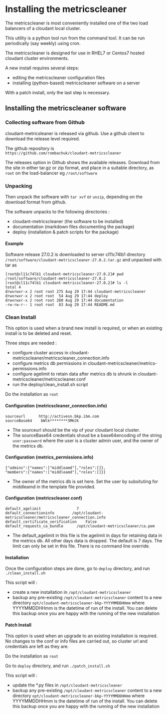 # Installing the metricscleaner

The metricscleaner is most conveniently installed one of the two load balancers of a cloudant local cluster.  

This utility is a python tool run from the command tool. It can be run periodically (say weekly) using cron.

The metricscleaner is designed for use in RHEL7 or Centos7 hosted cloudant cluster environments. 
  
A new install requires several steps: 
  
* editing the metricscleaner configuration files  
* installing (python-based) metricscleaner software on a server

With a patch install, only the last step is necessary.


##	Installing the metricscleaner software

### Collecting software from Github

cloudant-metricsleaner is released via github. Use a github client to download the release level required.

The github repository is   
`https://github.com/rombachuk/cloudant-metricscleaner`

The releases option in Github shows the available releases.
Download from the site in either tar.gz or zip format, and place in a suitable directory, as `root` on the load-balancer eg `/root/software`


### 	Unpacking 
Then unpack the software with `tar xvf` or `unzip`, depending on the download format from github.

The software unpacks to the following directories :  
  
  * cloudant-metricscleaner (the software to be installed)
  * documentation (markdown files documenting the package)
  * deploy (installation & patch scripts for the package)

#### Example

Software release 27.0.2 is downloaded to server cl11c74lb1 directory  `/root/software/cloudant-metricscleaner-27.0.2.tar.gz` and unpacked with tar as  
  
  
```  
[root@cl11c74lb1 cloudant-metricscleaner-27.0.2]# pwd
/root/software/cloudant-metricscleaner-27.0.2
[root@cl11c74lb1 cloudant-metricscleaner-27.0.2]# ls -l
total 4
drwxrwxr-x 2 root root 275 Aug 29 17:44 cloudant-metricscleaner
drwxrwxr-x 2 root root  54 Aug 29 17:44 deploy
drwxrwxr-x 2 root root 280 Aug 29 17:44 documentation
-rw-rw-r-- 1 root root  83 Aug 29 17:44 README.md
```    

### Clean Install
This option is used when a brand new install is required, or when an existing install is to be deleted and reset.

Three steps are needed :  
  
* configure cluster access in cloudant-metricscleaner/metricscleaner_connection.info
* configure metrics db permissions in cloudant-metricscleaner/metrics-permissions.info
* configure agelimit to retain data after metrics db is shrunk in cloudant-metricscleaner/metricscleaner.conf
* run the deploy/clean_install.sh script


Do the installation as `root`

#### Configuration (metricscleaner_connection.info)
  
```
sourceurl      http://activesn.bkp.ibm.com  
sourceBase64    bWlk********3MHJk    
```   
* The sourceurl should be the vip of your cloudant local cluster.  
* The sourceBase64 credentials shoud be a base64encoding of the string `user:password` where the user is a cluster admin user, and the owner of the metrics db.  

#### Configuration (metrics_permissions.info)
  
```
{"admins":{"names":["middleamd"],"roles":[]},  
"members":{"names":["middleamd"],"roles":[]}}    
```    
* The owner of the metrics db is set here. Set the user by subsituting for middleamd in the template file provided.  

#### Configuration (metricscleaner.conf)
  
```
default_agelimit				7
default_connectioninfo        /opt/cloudant-metricscleaner/metricscleaner_connection.info
default_certificate_verification	False
default_requests_ca_bundle		/opt/cloudant-metricscleaner/ca.pem    
```   
* The default_agelimit in this file is the agelimit in days for retaining data in the metrics db. All other days data is dropped. The default is 7 days. The limit can only be set in this file. There is no command line override.

#### Installation

Once the configuration steps are done, go to `deploy` directory, and run `./clean_install.sh` 
  
This script will :  

* create a new installation in `/opt/cloudant-metricscleaner`
* backup any pre-existing `/opt/cloudant-metricscleaner` content to a new directory `opt/cloudant-metricscleaner-bkp-YYYYMMDDHHmm` where YYYYMMDDHHmm is the datetime of run of the install. You can delete this backup once you are happy with the running of the new installation


#### Patch Install
This option is used when an upgrade to an existing installation is required. No changes to the conf or info files are carried out, so cluster url and credentials are left as they are.

Do the installation as `root`

Go to `deploy` directory, and run `./patch_install.sh` 

This script will :  
  
* update the *.py files in `/opt/cloudant-metricscleaner`
* backup any pre-existing `/opt/cloudant-metricscleaner` content to a new directory `opt/cloudant-metricscleaner-bkp-YYYYMMDDHHmm` where YYYYMMDDHHmm is the datetime of run of the install. You can delete this backup once you are happy with the running of the new installation




